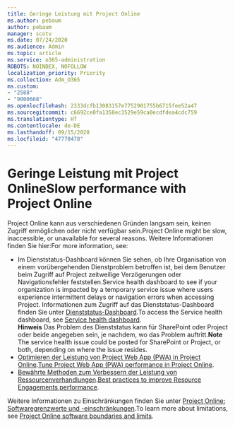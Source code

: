```yaml
---
title: Geringe Leistung mit Project Online
ms.author: pebaum
author: pebaum
manager: scotv
ms.date: 07/24/2020
ms.audience: Admin
ms.topic: article
ms.service: o365-administration
ROBOTS: NOINDEX, NOFOLLOW
localization_priority: Priority
ms.collection: Adm_O365
ms.custom:
- "2588"
- "9000668"
ms.openlocfilehash: 2333dcfb13083157e7752901755b6715fee52a47
ms.sourcegitcommit: c6692ce0fa1358ec3529e59ca0ecdfdea4cdc759
ms.translationtype: HT
ms.contentlocale: de-DE
ms.lasthandoff: 09/15/2020
ms.locfileid: "47770478"
---
```

# <a name="slow-performance-with-project-online"></a><span data-ttu-id="2a4d1-102">Geringe Leistung mit Project Online</span><span class="sxs-lookup"><span data-stu-id="2a4d1-102">Slow performance with Project Online</span></span>

<span data-ttu-id="2a4d1-103">Project Online kann aus verschiedenen Gründen langsam sein, keinen Zugriff ermöglichen oder nicht verfügbar sein.</span><span class="sxs-lookup"><span data-stu-id="2a4d1-103">Project Online might be slow, inaccessible, or unavailable for several reasons.</span></span> <span data-ttu-id="2a4d1-104">Weitere Informationen finden Sie hier:</span><span class="sxs-lookup"><span data-stu-id="2a4d1-104">For more information, see:</span></span>

- <span data-ttu-id="2a4d1-105">Im Dienststatus-Dashboard können Sie sehen, ob Ihre Organisation von einem vorübergehenden Dienstproblem betroffen ist, bei dem Benutzer beim Zugriff auf Project zeitweilige Verzögerungen oder Navigationsfehler feststellen.</span><span class="sxs-lookup"><span data-stu-id="2a4d1-105">Service health dashboard to see if your organization is impacted by a temporary service issue where users experience intermittent delays or navigation errors when accessing Project.</span></span> <span data-ttu-id="2a4d1-106">Informationen zum Zugriff auf das Dienststatus-Dashboard finden Sie unter [Dienststatus-Dashboard](https://admin.microsoft.com/AdminPortal/Home#/servicehealth).</span><span class="sxs-lookup"><span data-stu-id="2a4d1-106">To access the Service health dashboard, see [Service health dashboard](https://admin.microsoft.com/AdminPortal/Home#/servicehealth).</span></span></br>
    <span data-ttu-id="2a4d1-107">**Hinweis** Das Problem des Dienststatus kann für SharePoint oder Project oder beide angegeben sein, je nachdem, wo das Problem auftritt.</span><span class="sxs-lookup"><span data-stu-id="2a4d1-107">**Note**  The service health issue could be posted for SharePoint or Project, or both, depending on where the issue resides.</span></span>
- <span data-ttu-id="2a4d1-108">[Optimieren der Leistung von Project Web App (PWA) in Project Online](https://docs.microsoft.com/projectonline/tune-project-online-performance).</span><span class="sxs-lookup"><span data-stu-id="2a4d1-108">[Tune Project Web App (PWA) performance in Project Online](https://docs.microsoft.com/projectonline/tune-project-online-performance).</span></span>
- <span data-ttu-id="2a4d1-109">[Bewährte Methoden zum Verbessern der Leistung von Ressourcenverhandlungen](https://docs.microsoft.com/projectonline/best-practices-to-improve-resource-engagements-performance).</span><span class="sxs-lookup"><span data-stu-id="2a4d1-109">[Best practices to improve Resource Engagements performance](https://docs.microsoft.com/projectonline/best-practices-to-improve-resource-engagements-performance).</span></span>

<span data-ttu-id="2a4d1-110">Weitere Informationen zu Einschränkungen finden Sie unter [Project Online: Softwaregrenzwerte und -einschränkungen](https://docs.microsoft.com/projectonline/project-online-software-boundaries-and-limits).</span><span class="sxs-lookup"><span data-stu-id="2a4d1-110">To learn more about limitations, see [Project Online software boundaries and limits](https://docs.microsoft.com/projectonline/project-online-software-boundaries-and-limits).</span></span>